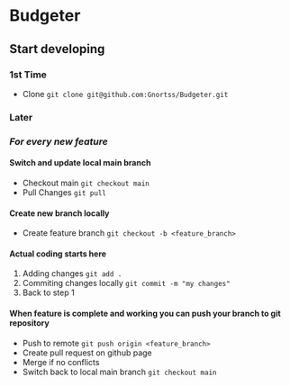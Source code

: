 # Budgeter

## Start developing

### 1st Time
 - Clone ```git clone git@github.com:Gnortss/Budgeter.git```

### Later
### _For every new feature_
#### Switch and update local main branch
 - Checkout main ```git checkout main```
 - Pull Changes ```git pull```
#### Create new branch locally
 - Create feature branch ```git checkout -b <feature_branch>```
#### Actual coding starts here
 1. Adding changes ```git add .```
 2. Commiting changes locally ```git commit -m "my changes"```
 3. Back to step 1
#### When feature is complete and working you can push your branch to git repository
 - Push to remote ```git push origin <feature_branch>```
 - Create pull request on github page
 - Merge if no conflicts
 - Switch back to local main branch ```git checkout main```

